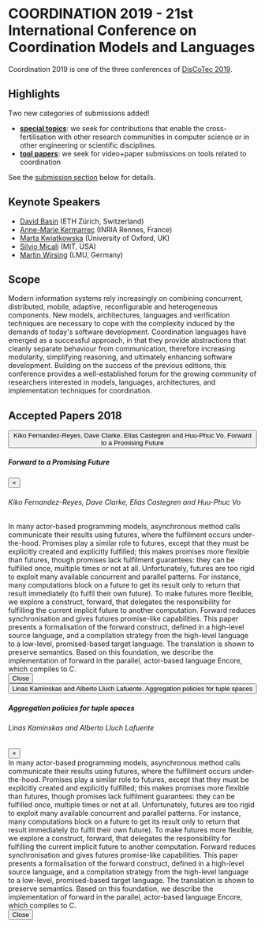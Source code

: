 # COORDINATION 2019 - 21st International Conference on Coordination Models and Languages

Coordination 2019 is one of the three conferences of [DisCoTec 2019](https://www.discotec.org/2019/).


## Highlights

Two new categories of submissions added!
* **[special topics](#special-topics)**: we seek for contributions that enable the cross-fertilisation with other research communities in computer science or in other engineering or scientific disciplines.
* **[tool papers](#tool-papers)**: we seek for video+paper submissions on tools related to coordination

See the [submission section](#submissions) below for details.


## Keynote Speakers
* [David Basin](https://www.inf.ethz.ch/personal/basin/) (ETH Zürich, Switzerland)
* [Anne-Marie Kermarrec](https://www.irisa.fr/asap/?page_id=179) (INRIA Rennes, France)
* [Marta Kwiatkowska](http://www.cs.ox.ac.uk/marta.kwiatkowska/) (University of Oxford, UK)
* [Silvio Micali](https://people.csail.mit.edu/silvio/) (MIT, USA)
* [Martin Wirsing](https://www.sosy-lab.org/people/wirsing/) (LMU, Germany)

## Scope
Modern information systems rely increasingly on combining concurrent, distributed, mobile, adaptive, reconfigurable and heterogeneous components. New models, architectures, languages and verification techniques are necessary to cope with the complexity induced by the demands of today's software development. Coordination languages have emerged as a successful approach, in that they provide abstractions that cleanly separate behaviour from communication, therefore increasing modularity, simplifying reasoning, and ultimately enhancing software development. Building on the success of the previous editions, this conference provides a well-established forum for the growing community of researchers interested in models, languages, architectures, and implementation techniques for coordination.

## Accepted Papers 2018

<button type="button" class="btn btn-light" data-toggle="modal" data-target="#paper1">
  Kiko Fernandez-Reyes, Dave Clarke, Elias Castegren and Huu-Phuc Vo. Forward to a Promising Future
</button>

<!-- Modal -->
<div class="modal fade" id="paper1" tabindex="-1" role="dialog" aria-labelledby="Forward-to-a-Promising-Future" aria-hidden="true">
  <div class="modal-dialog modal-dialog-scrollable" role="document">
    <div class="modal-content">
      <div class="modal-header d-block">
      <div class="d-flex">
          <h5 class="modal-title" id="Forward-to-a-Promising-Future">Forward to a Promising Future</h5>
          <button type="button" class="close" data-dismiss="modal" aria-label="Close">
            <span aria-hidden="true">&times;</span>
          </button>
      </div>
      <h6 class="pl-2">Kiko Fernandez-Reyes, Dave Clarke, Elias Castegren and Huu-Phuc Vo</h6>
      </div>
      <div class="modal-body">
      In many actor-based programming models, asynchronous method calls communicate their results using futures,
 where the fulfilment occurs under-the-hood. Promises play a similar role to futures, except that they must be explicitly created and explicitly fulfilled;
this makes promises more flexible than futures, though promises lack fulfilment guarantees: they can be fulfilled once, multiple times or not at all. Unfortunately, futures are too rigid to exploit many available concurrent and parallel patterns. For instance, many computations block on a future to get its result only to return that result immediately (to fulfil their own future).
To make futures more flexible, we explore a construct, forward, that delegates the responsibility for fulfilling the current implicit future to another computation. Forward reduces synchronisation and gives futures promise-like capabilities. This paper presents a formalisation of the forward construct, defined in a high-level source language, and a compilation strategy from the high-level language to a low-level, promised-based target language.
The translation is shown to preserve semantics. Based on this foundation, we describe the implementation of forward in the parallel, actor-based language Encore, which compiles to C.
      </div>
      <div class="modal-footer">
        <button type="button" class="btn btn-secondary" data-dismiss="modal">Close</button>
      </div>
    </div>
  </div>
</div>


<button type="button" class="btn btn-light" data-toggle="modal" data-target="#paper2">
  Linas Kaminskas and Alberto Lluch Lafuente. Aggregation policies for tuple spaces
</button>

<!-- Modal -->
<div class="modal fade" id="paper2" tabindex="-1" role="dialog" aria-labelledby="Aggregation-policies-for-tuple-spaces" aria-hidden="true">
  <div class="modal-dialog modal-dialog-scrollable" role="document">
    <div class="modal-content">
      <div class="modal-header">
        <h5 class="modal-title" id="Aggregation-policies-for-tuple-spaces">Aggregation policies for tuple spaces</h5>
        <h6 class="pl-2">Linas Kaminskas and Alberto Lluch Lafuente</h6>
        <button type="button" class="close" data-dismiss="modal" aria-label="Close">
          <span aria-hidden="true">&times;</span>
        </button>
      </div>
      <div class="modal-body">
      In many actor-based programming models, asynchronous method calls communicate their results using futures,
 where the fulfilment occurs under-the-hood. Promises play a similar role to futures, except that they must be explicitly created and explicitly fulfilled;
this makes promises more flexible than futures, though promises lack fulfilment guarantees: they can be fulfilled once, multiple times or not at all. Unfortunately, futures are too rigid to exploit many available concurrent and parallel patterns. For instance, many computations block on a future to get its result only to return that result immediately (to fulfil their own future).
To make futures more flexible, we explore a construct, forward, that delegates the responsibility for fulfilling the current implicit future to another computation. Forward reduces synchronisation and gives futures promise-like capabilities. This paper presents a formalisation of the forward construct, defined in a high-level source language, and a compilation strategy from the high-level language to a low-level, promised-based target language.
The translation is shown to preserve semantics. Based on this foundation, we describe the implementation of forward in the parallel, actor-based language Encore, which compiles to C.
      </div>
      <div class="modal-footer">
        <button type="button" class="btn btn-secondary" data-dismiss="modal">Close</button>
      </div>
    </div>
  </div>
</div>
